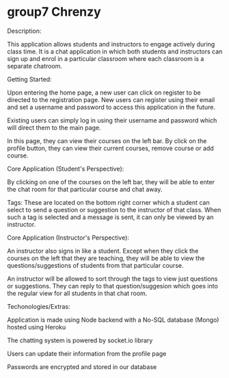 # group7 Chrenzy

Description:

This application allows students and instructors to engage actively during class time. It is a chat application in which both students and instructors can sign up and enrol in a particular classroom where each classroom is a separate chatroom.

Getting Started:

Upon entering the home page, a new user can click on register to be directed to the registration page. New users can register using their email and set a username and password to access this application in the future.

Existing users can simply log in using their username and password which will direct them to the main page.

In this page, they can view their courses on the left bar. By click on the profile button, they can view their current courses, remove course or add course.

Core Application (Student's Perspective):

By clicking on one of the courses on the left bar, they will be able to enter the chat room for that particular course and chat away.

Tags: These are located on the bottom right corner which a student can select to send a question or suggestion to the instructor of that class. When such a tag is selected and a message is sent, it can only be viewed by an instructor.

Core Application (Instructor's Perspective):

An instructor also signs in like a student. Except when they click the courses on the left that they are teaching, they will be able to view the questions/suggestions of students from that particular course.

An instructor will be allowed to sort through the tags to view just questions or suggestions. They can reply to that question/suggesion which goes into the regular view for all students in that chat room.

Techonologies/Extras:

Application is made using Node backend with a No-SQL database (Mongo) hosted using Heroku

The chatting system is powered by socket.io library

Users can update their information from the profile page

Passwords are encrypted and stored in our database

